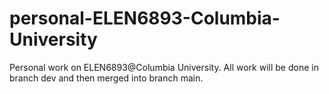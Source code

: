# personal-ELEN6893-Columbia-University
Personal work on ELEN6893@Columbia University.
All work will be done in branch dev and then merged into branch main.
